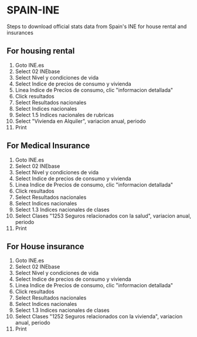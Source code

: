 # SPAIN-INE
Steps to download official stats data from Spain's INE for house rental and insurances

<!--
//written by Etienne Maricq
//maricq@ieee.org
// All rights reserved © 2019
// Quick reference - cheat sheet - on steps to consult the state oficial statistics por CPI
// In the following 3 examples we see the rental increase case, and insurance premium cases.
// Date started: 20190830
-->

## For housing rental 

1. Goto INE.es
2. Select 02 INEbase
3. Select Nivel y condiciones de vida
4. Select Indice de precios de consumo y vivienda
5. Linea Indice de Precios de consumo, clic "informacion detallada"
6. Click resultados
8. Select Resultados nacionales
9. Select Indices nacionales
10. Select 1.5 Indices nacionales de rubricas
11. Select "Vivienda en Alquiler", variacion anual, periodo
12. Print



## For Medical Insurance
1. Goto INE.es
2. Select 02 INEbase
3. Select Nivel y condiciones de vida
4. Select Indice de precios de consumo y vivienda
5. Linea Indice de Precios de consumo, clic "informacion detallada"
6. Click resultados
8. Select Resultados nacionales
9. Select Indices nacionales
10. Select 1.3 Indices nacionales de clases
11. Select Clases "1253 Seguros relacionados con la salud", variacion anual, periodo
12. Print


## For House insurance
1. Goto INE.es
2. Select 02 INEbase
3. Select Nivel y condiciones de vida
4. Select Indice de precios de consumo y vivienda
5. Linea Indice de Precios de consumo, clic "informacion detallada"
6. Click resultados
8. Select Resultados nacionales
9. Select Indices nacionales
10. Select 1.3 Indices nacionales de clases
11. Select Clases "1252 Seguros relacionados con la vivienda", variacion anual, periodo
12. Print


